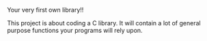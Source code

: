 Your very first own library!!

This project is about coding a C library.
It will contain a lot of general purpose functions your programs will rely upon.
